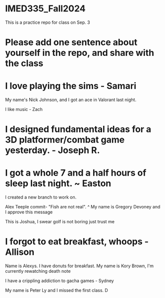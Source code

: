 # IMED335_Fall2024
This is a practice repo for class on Sep. 3

# Please add one sentence about yourself in the repo, and share with the class

# I love playing the sims - Samari


My name's Nick Johnson, and I got an ace in Valorant last night.

I like music - Zach

# I designed fundamental ideas for a 3D platformer/combat game yesterday. - Joseph R.


# I got a whole 7 and a half hours of sleep last night. ~ Easton

I created a new branch to work on.

Alex Teeple commit- "Fish are not real".
^ My name is Gregory Devoney and I approve this message

This is Joshua, I swear golf is not boring just trust me

# I forgot to eat breakfast, whoops - Allison

Name is Alexys. I have donuts for breakfast.
My name is Kory Brown, I'm currently rewatching death note

I have a crippling addiction to gacha games - Sydney

My name is Peter Ly and I missed the first class.
D